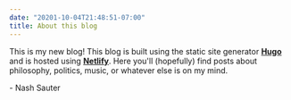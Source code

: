 ```yaml
---
date: "20201-10-04T21:48:51-07:00"
title: About this blog
---
```


This is my new blog! This blog is built using the static site generator [**Hugo**](https://gohugo.io/) and is hosted using [**Netlify**](https://www.netlify.com/). Here you'll (hopefully) find posts about philosophy, politics, music, or whatever else is on my mind.

\- Nash Sauter
